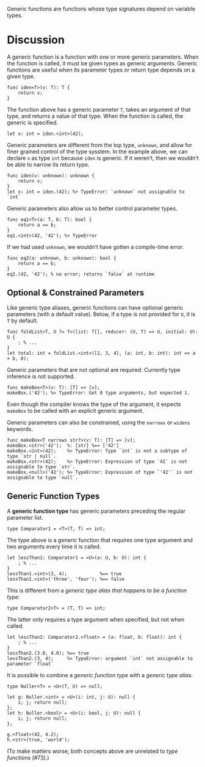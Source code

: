 Generic functions are functions whose type signatures depend on variable types.

# Discussion
A generic function is a function with one or more generic parameters. When the function is called, it must be given types as generic arguments. Generic functions are useful when its parameter types or return type depends on a given type.
```cp
func iden<T>(v: T): T {
	return v;
}
```
The function above has a generic parameter `T`, takes an argument of that type, and returns a value of that type. When the function is called, the generic is specified.
```cp
let x: int = iden.<int>(42);
```

Generic parameters are different from the top type, `unknown`, and allow for finer grained control of the type sysstem. In the example above, we can declare `x` as type `int` because `iden` is generic. If it weren’t, then we wouldn’t be able to narrow its return type.
```cp
func iden(v: unknown): unknown {
	return v;
}
let x: int = iden.(42); %> TypeError: `unknown` not assignable to `int`
```
Generic parameters also allow us to better control parameter types.
```cp
func eq1<T>(a: T, b: T): bool {
	return a == b;
}
eq1.<int>(42, '42'); %> TypeError
```
If we had used `unknown`, we wouldn’t have gotten a compile-time error.
```cp
func eq2(a: unknown, b: unknown): bool {
	return a == b;
}
eq2.(42, '42'); % no error; returns `false` at runtime
```

## Optional & Constrained Parameters
Like generic type aliases, generic functions can have optional generic parameters (with a default value). Below, if a type is not provided for `U`, it is `T` by default.
```cp
func foldList<T, U ?= T>(list: T[], reducer: (U, T) => U, initial: U): U {
	; % ...
}
let total: int = foldList.<int>([2, 3, 4], (a: int, b: int): int => a + b, 0);
```

Generic parameters that are not optional are required. Currently type inference is not supported.
```cp
func makeBox<T>(v: T): [T] => [v];
makeBox.('42'); %> TypeError: Got 0 type arguments, but expected 1.
```
Even though the compiler knows the type of the argument, it expects `makeBox` to be called with an explicit generic argument.

Generic parameters can also be constrained, using the `narrows` or `widens` keywords.
```cp
func makeBox<T narrows str?>(v: T): [T] => [v];
makeBox.<str>('42');  %: [str] %== ['42']
makeBox.<int>(42);    %> TypeError: Type `int` is not a subtype of type `str | null`.
makeBox.<str>(42);    %> TypeError: Expression of type `42` is not assignable to type `str`.
makeBox.<null>('42'); %> TypeError: Expression of type `'42'` is not assignable to type `null`.
```

## Generic Function Types
A **generic function type** has generic parameters preceding the regular parameter list.
```cp
type Comparator1 = <T>(T, T) => int;
```
The type above is a generic function that requires one type argument and two arguments every time it is called.
```cp
let lessThan1: Comparator1 = <U>(a: U, b: U): int {
	; % ...
}
lessThan1.<int>(3, 4);            %== true
lessThan1.<int>('three', 'four'); %== false
```

This is different from a *generic type alias that happens to be a function type*:
```cp
type Comparator2<T> = (T, T) => int;
```
The latter only requires a type argument when specified, but not when called.
```cp
let lessThan2: Comparator2.<float> = (a: float, b: float): int {
	; % ...
}
lessThan2.(3.0, 4.0); %== true
lessThan2.(3, 4);     %> TypeError: argument `int` not assignable to parameter `float`
```

It is possible to combine a *generic function type* with a *generic type alias*.
```cp
type Nuller<T> = <U>(T, U) => null;

let g: Nuller.<int> = <U>(i: int, j: U): null {
	i; j; return null;
};
let h: Nuller.<bool> = <U>(i: bool, j: U): null {
	i; j; return null;
};

g.<float>(42, 4.2);
h.<str>(true, 'world');
```

(To make matters worse, both concepts above are unrelated to *type functions* (#73).)
